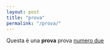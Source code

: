```yaml
---
layout: post
title: "prova"
permalink: "/prova/"
---
```


Questa è una **prova**
prova [numero due](!#)
